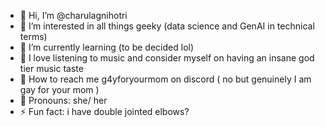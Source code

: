 - 📀 Hi, I’m @charulagnihotri
- 📀 I’m interested in all things geeky (data science and GenAI in technical terms)
- 📀 I’m currently learning (to be decided lol)
- 📀 I love listening to music and consider myself on having an insane god tier music taste 
- 📀 How to reach me g4yforyourmom on discord ( no but genuinely I am gay for your mom ) 
- 📀 Pronouns: she/ her
- ⚡ Fun fact: i have double jointed elbows?

<!---
charulagnihotri/charulagnihotri is a ✨ special ✨ repository because its `README.md` (this file) appears on your GitHub profile.
You can click the Preview link to take a look at your changes.
--->
